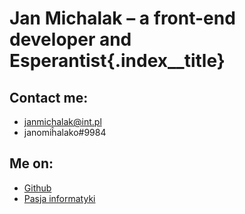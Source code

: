 <script setup>
import Cube from './components/Cube.vue'
</script>
<Cube/>

# Jan Michalak – a front-end developer and Esperantist{.index\_\_title}

## Contact me:

- [janmichalak@int.pl](mailto:janmichalak@int.pl)
- janomiĥalako#9984

## Me on:

- [Github](https://github.com/canicjusz)
- [Pasja informatyki](https://forum.pasja-informatyki.pl/user/cani)
